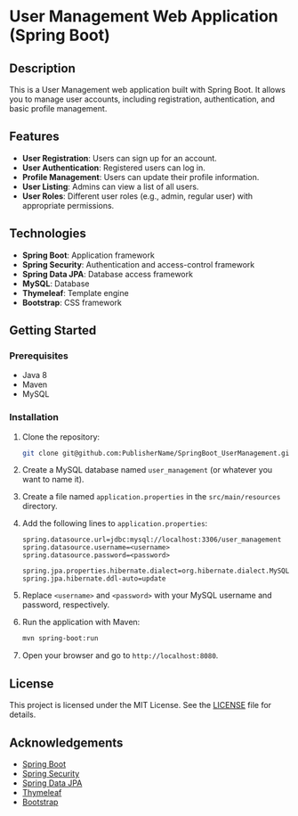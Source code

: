 # User Management Web Application (Spring Boot)

## Description

This is a User Management web application built with Spring Boot. It allows you to manage user accounts, including registration, authentication, and basic profile management.

## Features

- **User Registration**: Users can sign up for an account.
- **User Authentication**: Registered users can log in.
- **Profile Management**: Users can update their profile information.
- **User Listing**: Admins can view a list of all users.
- **User Roles**: Different user roles (e.g., admin, regular user) with appropriate permissions.

## Technologies

- **Spring Boot**: Application framework
- **Spring Security**: Authentication and access-control framework
- **Spring Data JPA**: Database access framework
- **MySQL**: Database
- **Thymeleaf**: Template engine
- **Bootstrap**: CSS framework

## Getting Started

### Prerequisites

- Java 8
- Maven
- MySQL

### Installation

1. Clone the repository:

   ```bash
   git clone git@github.com:PublisherName/SpringBoot_UserManagement.git
    ```
2. Create a MySQL database named `user_management` (or whatever you want to name it).
3. Create a file named `application.properties` in the `src/main/resources` directory.
4. Add the following lines to `application.properties`:

   ```properties
   spring.datasource.url=jdbc:mysql://localhost:3306/user_management
   spring.datasource.username=<username>
   spring.datasource.password=<password>

   spring.jpa.properties.hibernate.dialect=org.hibernate.dialect.MySQLDialect
   spring.jpa.hibernate.ddl-auto=update
   ```
5. Replace `<username>` and `<password>` with your MySQL username and password, respectively.
6. Run the application with Maven:

   ```bash
   mvn spring-boot:run
   ```
7. Open your browser and go to `http://localhost:8080`.

## License

This project is licensed under the MIT License. See the [LICENSE](LICENSE) file for details.

## Acknowledgements

- [Spring Boot](https://spring.io/projects/spring-boot)
- [Spring Security](https://spring.io/projects/spring-security)
- [Spring Data JPA](https://spring.io/projects/spring-data-jpa)
- [Thymeleaf](https://www.thymeleaf.org/)
- [Bootstrap](https://getbootstrap.com/)



